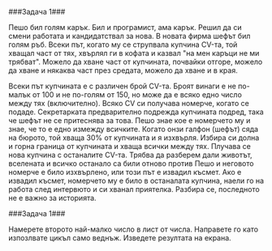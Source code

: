 ###Задача 1###

Пешо бил голям карък. Бил и програмист, ама карък. Решил да си смени работата и кандидатствал за нова. В новата фирма шефът бил голям ръб. Всеки път, когато му се струпвала купчина CV-та, той хващал част от тях, хвърлял ги в кофата и казвал "на мен каръци не ми трябват". Можело да хване част от купчината, почвайки отгоре, можело да хване и някаква част през средата, можело да хване и в края. 

Всеки път купчината е с различен брой CV-та. Броят винаги е не по-малък от 100 и не по-голям от 150, но може да е всяко едно число между тях (включително). Всяко CV си получава номерче, когато се подаде. Секретарката предварително подрежда купчината подред, така че шефът не се притеснява за това. Пешо знае кое е номерчето му и знае, че то е едно измежду всичките. Когато онзи галфон (шефът) сяда на бюрото, той хваща 30% от купчината и я изхвърля. Избира си долна и горна граница от купчината и хваща всички между тях. Плучава се нова купчина с останалите CV-та. Трябва да разберем дали животът, вселената и всичко останало са били отново против Пешо и неговото номерче е било изхвърлено, или този път е извадил късмет. Ако е извадил късмет, номерчето му е било в останалата купчина, наели го на работа след интервюто и си хванал приятелка. Разбира се, последното не е важно за историята.

###Задача 1###

Намерете второто най-малко число в лист от числа. Направете го като изпозлвате цикъл само веднъж. Изведете резултата на екрана.
